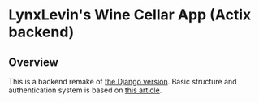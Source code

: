 # LynxLevin's Wine Cellar App (Actix backend)
## Overview
This is a backend remake of [the Django version](https://github.com/lynxlevin/llwinecellar).
Basic structure and authentication system is based on [this article](https://dev.to/sirneij/full-stack-authentication-system-using-rust-actix-web-and-sveltekit-1cc6).